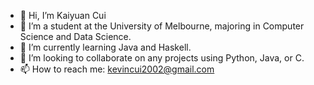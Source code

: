 - 👋 Hi, I’m Kaiyuan Cui
- 👀 I’m a student at the University of Melbourne, majoring in Computer Science and Data Science.
- 🌱 I’m currently learning Java and Haskell.
- 💞️ I’m looking to collaborate on any projects using Python, Java, or C.
- 📫 How to reach me: kevincui2002@gmail.com

<!---
kaiyuanCui/kaiyuanCui is a ✨ special ✨ repository because its `README.md` (this file) appears on your GitHub profile.
You can click the Preview link to take a look at your changes.
--->
